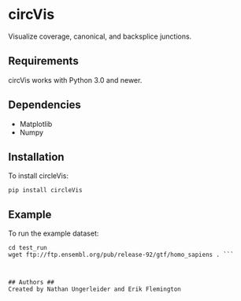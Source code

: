 # circVis #
Visualize coverage, canonical, and backsplice junctions.
## Requirements ##
circVis works with Python 3.0 and newer.
## Dependencies ##
* Matplotlib
* Numpy
## Installation ##
To install circleVis:

`pip install circleVis`
## Example ##
To run the example dataset:
```mkdir test_run 
cd test_run 
wget ftp://ftp.ensembl.org/pub/release-92/gtf/homo_sapiens . ```



## Authors ##
Created by Nathan Ungerleider and Erik Flemington


